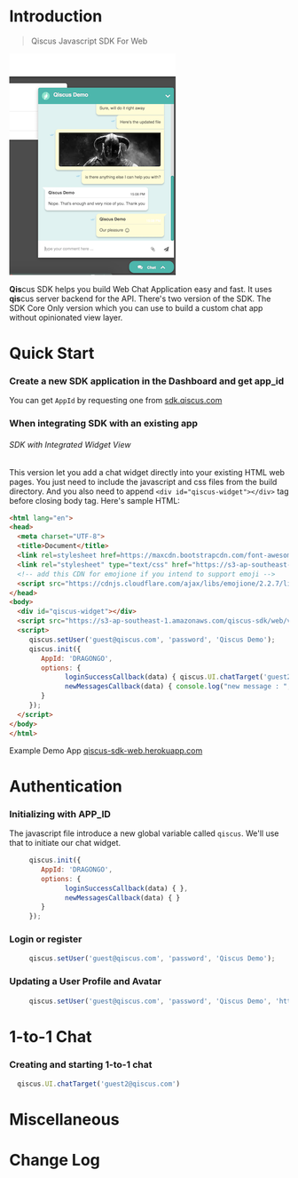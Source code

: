 # Introduction

> Qiscus Javascript SDK For Web



![qiscus SDK demo](sdk-show.png)



**Qis**cus SDK helps you build Web Chat Application easy and fast. It uses **qis**cus server backend for the API.
There's two version of the SDK. The SDK Core Only version which you can use to build a custom chat app without opinionated view layer.

# Quick Start
### Create a new SDK application in the Dashboard and get app_id 
You can get `AppId` by requesting one from [sdk.qiscus.com](http://sdk.qiscus.com)

### When integrating SDK with an existing app 
###### SDK with Integrated Widget View

This version let you add a chat widget directly into your existing HTML web pages. 
You just need to include the javascript and css files from the build directory. 
And you also need to append `<div id="qiscus-widget"></div>` tag before closing body tag. Here's sample HTML:

``` html
<html lang="en">
<head>
  <meta charset="UTF-8">
  <title>Document</title>
  <link rel=stylesheet href=https://maxcdn.bootstrapcdn.com/font-awesome/4.6.3/css/font-awesome.min.css>
  <link rel="stylesheet" type="text/css" href="https://s3-ap-southeast-1.amazonaws.com/qiscus-sdk/web/v1.5.0/css/qiscus-sdk.1.5.0.css">
  <!-- add this CDN for emojione if you intend to support emoji -->
  <script src="https://cdnjs.cloudflare.com/ajax/libs/emojione/2.2.7/lib/js/emojione.min.js"></script>
</head>
<body>
  <div id="qiscus-widget"></div>
  <script src="https://s3-ap-southeast-1.amazonaws.com/qiscus-sdk/web/v1.5.0/js/qiscus-sdk.1.5.0.js"></script>
  <script>
     qiscus.setUser('guest@qiscus.com', 'password', 'Qiscus Demo');
     qiscus.init({
        AppId: 'DRAGONGO',
        options: {
              loginSuccessCallback(data) { qiscus.UI.chatTarget('guest2@qiscus.com') },
              newMessagesCallback(data) { console.log("new message : ", data) }
        }
     });
  </script>
</body>
</html>
```

Example Demo App [qiscus-sdk-web.herokuapp.com](http://qiscus-sdk-web.herokuapp.com)


# Authentication 
### Initializing with APP_ID 
The javascript file introduce a new global variable called `qiscus`. We'll use that to initiate our chat widget.

``` javascript
     qiscus.init({
        AppId: 'DRAGONGO',
        options: {
              loginSuccessCallback(data) { },
              newMessagesCallback(data) { }
        }
     });

```
### Login or register
``` javascript
     qiscus.setUser('guest@qiscus.com', 'password', 'Qiscus Demo');
```

### Updating a User Profile and Avatar 
```javascript
     qiscus.setUser('guest@qiscus.com', 'password', 'Qiscus Demo', 'https://imageurl.com/image.png');
```

# 1-to-1 Chat 
### Creating and starting 1-to-1 chat
```javascript
  qiscus.UI.chatTarget('guest2@qiscus.com')
```

# Miscellaneous 
# Change Log 









